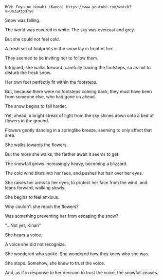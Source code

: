 ```
BGM: Fuyu no Hanabi (Kanon) https://www.youtube.com/watch?v=Om3IAtpU7y0
```

Snow was falling.

The world was covered in white. The sky was overcast and grey.

But she could not feel cold.

A fresh set of footprints in the snow lay in front of her. 

They seemed to be inviting her to follow them.

Intrigued, she walks forward, carefully tracing the footsteps, so as not to disturb the fresh snow. 

Her own feet perfectly fit within the footsteps.

But, because there were no footsteps coming back, they must have been from someone else, who had gone on ahead.

The snow begins to fall harder. 

Yet, ahead, a bright streak of light from the sky shines down onto a bed of flowers in the ground. 

Flowers gently dancing in a springlike breeze, seeming to only affect that area.

She walks towards the flowers.

But the more she walks, the farther await it seems to get. 

The snowfall grows increasingly heavy, becoming a blizzard. 

The cold wind bites into her face, and pushes her hair over her eyes.

She raises her arms to her eyes, to protect her face from the wind, and leans forward, walking slowly.

She begins to feel anxious. 

Why couldn't she reach the flowers? 

Was something preventing her from escaping the snow?

"...Not yet, Kinari"

She hears a voice.

A voice she did not recognize.

She wondered who spoke. She wondered how they knew who she was.

She stops. Somehow, she knew to trust the voice.

And, as if in response to her decision to trust the voice, the snowfall ceases.

